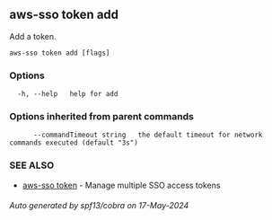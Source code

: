 ## aws-sso token add

Add a token.

```
aws-sso token add [flags]
```

### Options

```
  -h, --help   help for add
```

### Options inherited from parent commands

```
      --commandTimeout string   the default timeout for network commands executed (default "3s")
```

### SEE ALSO

* [aws-sso token](aws-sso_token.md)	 - Manage multiple SSO access tokens

###### Auto generated by spf13/cobra on 17-May-2024

